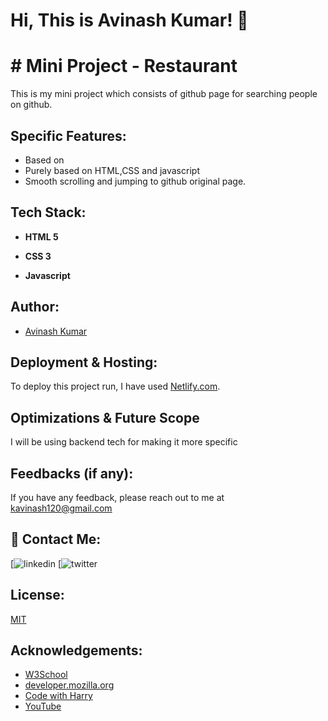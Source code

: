 
# Hi, This is Avinash Kumar! 👋

  
# # Mini Project - Restaurant

This is my mini project which consists of github page for searching people on github.

## Specific Features:

- Based on
- Purely based on HTML,CSS and javascript
- Smooth scrolling and jumping to github original page.


  
## Tech Stack:

- **HTML 5**

- **CSS 3**

- **Javascript**

  
## Author:

- [Avinash Kumar](https://github.com/ak2327/github)

  
## Deployment & Hosting:

To deploy this project run, I have used [Netlify.com](https://www.netlify.com/).

  
## Optimizations & Future Scope

I will be using backend tech for making it more specific
  
## Feedbacks (if any):

If you have any feedback, please reach out to me at kavinash120@gmail.com

  
## 🔗 Contact Me:
[![linkedin](https://www.linkedin.com/in/avinash-kumar-a3759b110/)
[![twitter](https://twitter.com/Avinash16186366?s=08)

  
## License:

[MIT](https://choosealicense.com/licenses/mit/)

  
## Acknowledgements: 
 - [W3School](https://www.w3schools.com/)
 - [developer.mozilla.org](https://developer.mozilla.org/en-US/docs/Web/CSS)
 - [Code with Harry](https://www.codewithharry.com/videos/web-development-in-hindi-1)
 - [YouTube](https://www.youtube.com/)
  